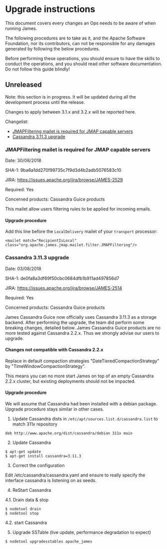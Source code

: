 # Upgrade instructions

This document covers every changes an Ops needs to be aware of when running James.

The following procedures are to take as it, and the Apache Software Foundation, nor its contributors, can not be 
responsible for any damages generated by following the below procedures.

Before performing these operations, you should ensure to have the skills to conduct the operations, and you should read other
software documentation. Do not follow this guide blindly!

## Unreleased

Note: this section is in progress. It will be updated during all the development process until the release.

Changes to apply between 3.1.x and 3.2.x will be reported here.

Changelist:

 - [JMAPFiltering mailet is required for JMAP capable servers](#jmapfiltering-mailet-is-required-for-jmap-capable-servers)
 - [Cassandra 3.11.3 upgrade](#cassandra-3113-upgrade)

### JMAPFiltering mailet is required for JMAP capable servers

Date: 30/08/2018

SHA-1: 9ba6a1dd270f99735c7f9d3d4b2adb5076583c10

JIRA: https://issues.apache.org/jira/browse/JAMES-2529

Required: Yes

Concerned products: Cassandra Guice products

This mailet allow users filtering rules to be applied for incoming emails.

#### Upgrade procedure

Add this line before the `LocalDelivery` mailet of your `transport` processor:

```
<mailet match="RecipientIsLocal" class="org.apache.james.jmap.mailet.filter.JMAPFiltering"/>
```

### Cassandra 3.11.3 upgrade

Date: 03/08/2018

SHA-1: de0fa8a3df69f50cbc0684dfb1b911ad497856d7

JIRA: https://issues.apache.org/jira/browse/JAMES-2514

Required: Yes

Concerned products: Cassandra Guice products

James Cassandra Guice now officially uses Cassandra 3.11.3 as a storage backend. After performing the upgrade, the team
did perform some breaking changes, detailed below. James Cassandra Guice products are no more tested against Cassandra 2.2.x. Thus we strongly
advise our users to upgrade.

#### Changes not compatible with Cassandra 2.2.x

Replace in default compaction strategies "DateTieredCompactionStrategy" by "TimeWindowCompactionStrategy".

This means you can no more start James on top of an empty Cassandra 2.2.x cluster, but existing deployments should not be impacted.

#### Upgrade procedure

We will assume that Cassandra had been installed with a debian package. Upgrade procedure stays similar in other cases.


1. Update Cassandra dists in `/etc/apt/sources.list.d/cassandra.list` to match 311x repository

```
deb http://www.apache.org/dist/cassandra/debian 311x main
```


2. Update Cassandra

```
$ apt-get update
$ apt-get install cassandra=3.11.3
```

3. Correct the configuration

Edit /etc/cassandra/cassandra.yaml and ensure to really specify the interface cassandra is listening on as seeds.

4. ReStart Cassandra

4.1. Drain data & stop

```
$ nodetool drain
$ nodetool stop
```

4.2. start Cassandra

5. Upgrade SSTable (live update, performance degradation to expect)

```
$ nodetool upgradesstables apache_james
```

